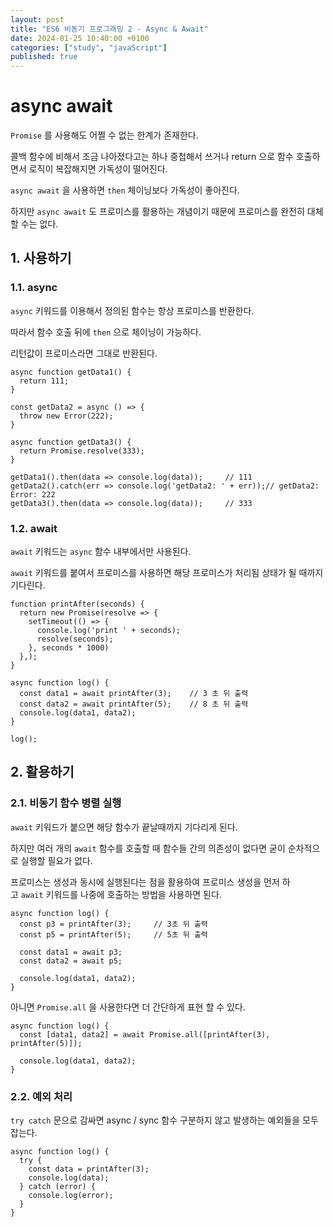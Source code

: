 ```yaml
---
layout: post
title: "ES6 비동기 프로그래밍 2 - Async & Await"
date: 2024-01-25 10:40:00 +0100
categories: ["study", "javaScript"]
published: true
---
```


# async await

`Promise` 를 사용해도 어쩔 수 없는 한계가 존재한다.

콜백 함수에 비해서 조금 나아졌다고는 하나 중첩해서 쓰거나 return 으로 함수 호출하면서 로직이 복잡해지면 가독성이 떨어진다.

`async await` 을 사용하면 `then` 체이닝보다 가독성이 좋아진다.

하지만 `async await` 도 프로미스를 활용하는 개념이기 때문에 프로미스를 완전히 대체할 수는 없다.

## 1. 사용하기

### 1.1. async

`async` 키워드를 이용해서 정의된 함수는 항상 프로미스를 반환한다.

따라서 함수 호출 뒤에 `then` 으로 체이닝이 가능하다.

리턴값이 프로미스라면 그대로 반환된다.

```
async function getData1() {
  return 111;
}

const getData2 = async () => {
  throw new Error(222);
}

async function getData3() {
  return Promise.resolve(333);
}

getData1().then(data => console.log(data));     // 111
getData2().catch(err => console.log('getData2: ' + err));// getData2: Error: 222
getData3().then(data => console.log(data));     // 333
```

### 1.2. await

`await` 키워드는 `async` 함수 내부에서만 사용된다.

`await` 키워드를 붙여서 프로미스를 사용하면 해당 프로미스가 처리됨 상태가 될 때까지 기다린다.

```
function printAfter(seconds) {
  return new Promise(resolve => {
    setTimeout(() => {
      console.log('print ' + seconds);
      resolve(seconds);
    }, seconds * 1000)
  },);
}

async function log() {
  const data1 = await printAfter(3);    // 3 초 뒤 출력
  const data2 = await printAfter(5);    // 8 초 뒤 출력
  console.log(data1, data2);
}

log();
```

## 2. 활용하기

### 2.1. 비동기 함수 병렬 실행

`await` 키워드가 붙으면 해당 함수가 끝날때까지 기다리게 된다.

하지만 여러 개의 `await` 함수를 호출할 때 함수들 간의 의존성이 없다면 굳이 순차적으로 실행할 필요가 없다.

프로미스는 생성과 동시에 실행된다는 점을 활용하여 프로미스 생성을 먼저 하고 `await` 키워드를 나중에 호출하는 방법을 사용하면 된다.

```
async function log() {
  const p3 = printAfter(3);     // 3초 뒤 출력
  const p5 = printAfter(5);     // 5초 뒤 출력

  const data1 = await p3;
  const data2 = await p5;

  console.log(data1, data2);
}
```

아니면 `Promise.all` 을 사용한다면 더 간단하게 표현 할 수 있다.

```
async function log() {
  const [data1, data2] = await Promise.all([printAfter(3), printAfter(5)]);

  console.log(data1, data2);
}
```

### 2.2. 예외 처리

`try catch` 문으로 감싸면 async / sync 함수 구분하지 않고 발생하는 예외들을 모두 잡는다.

```
async function log() {
  try {
    const data = printAfter(3);
    console.log(data);
  } catch (error) {
    console.log(error);
  }
}
```
